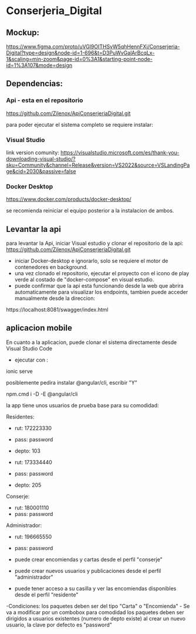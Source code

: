 ﻿# Conserjeria_Digital
## Mockup:

https://www.figma.com/proto/uVGl9OITHSvW5qhHennFXj/Conserjeria-Digital?type=design&node-id=1-696&t=D3PuWvGalArBcqLx-1&scaling=min-zoom&page-id=0%3A1&starting-point-node-id=1%3A107&mode=design






## Dependencias: 



### Api - esta en el repositorio 
https://github.com/Zilenox/ApiConserjeriaDigital.git

para poder ejecutar el sistema completo se requiere instalar:

### Visual Studio 
link version comunity:
https://visualstudio.microsoft.com/es/thank-you-downloading-visual-studio/?sku=Community&channel=Release&version=VS2022&source=VSLandingPage&cid=2030&passive=false

### Docker Desktop
https://www.docker.com/products/docker-desktop/

se recomienda reiniciar el equipo posterior a la instalacion de ambos.

## Levantar la api
para levantar la Api, iniciar Visual estudio y clonar el repositorio de la api:
https://github.com/Zilenox/ApiConserjeriaDigital.git

- iniciar Docker-desktop e ignorarlo, solo se requiere el motor de contenedores en background.
- una vez clonado el repositorio, ejecutar el proyecto con el icono de play verde al costado de "docker-compose" en visual estudio.
- puede confirmar que la api esta funcionando desde la web que abrira automaticamente para visualizar los endpoints, 
tambien puede acceder manualmente desde la direccion:


https://localhost:8081/swagger/index.html


## aplicacion mobile
En cuanto a la aplicacion, puede clonar el sistema directamente desde Visual Studio Code 
- ejecutar con :


ionic serve 

posiblemente pedira instalar @angular/cli, escribir "Y"

npm.cmd i -D -E @angular/cli


la app tiene unos usuarios de prueba base para su comodidad:

Residentes:
- rut: 172223330
- pass: password
- depto: 103


- rut: 173334440
- pass: password
- depto: 205


Conserje:
- rut: 180001110
- pass: password


Administrador:
- rut: 196665550
- pass: password

- puede crear encomiendas y cartas desde el perfil "conserje" 
- puede crear nuevos usuarios y publicaciones desde el perfil "administrador"
- puede tener acceso a su casilla y ver las encomiendas disponibles desde el perfil "residente"

-Condiciones:
los paquetes deben ser del tipo "Carta" o "Encomienda" - Se va a modificar por un combobox para comodidad
los paquetes deben ser dirigidos a usuarios existentes (numero de depto existe)
al crear un nuevo usuario, la clave por defecto es "password"


